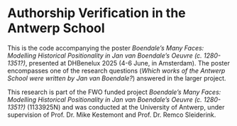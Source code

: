 # Authorship Verification in the Antwerp School

This is the code accompanying the poster <em>Boendale’s Many Faces: Modelling Historical Positionality in Jan van Boendale’s Oeuvre (c. 1280-1351?)</em>, presented at DHBenelux 2025 (4-6 June, in Amsterdam). The poster encompasses one of the research questions (<em>Which works of the Antwerp School were written by Jan van Boendale?</em>) answered in the larger project.

This research is part of the FWO funded project <em>Boendale’s Many Faces: Modelling Historical Positionality in Jan van Boendale’s Oeuvre (c. 1280-1351?)</em> (1133925N) and was conducted at the University of Antwerp, under supervision of Prof. Dr. Mike Kestemont and Prof. Dr. Remco Sleiderink.